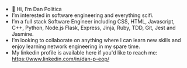 - 👋 Hi, I’m Dan Politica
- I’m interested in software engineering and everything scifi.
- I’m a full stack Software Engineer including CSS, HTML, Javascript, C++, Python, Node.js Flask, Express, Jinja, Ruby, TDD, Git, Jest and Jasmine. 
- I’m looking to collaborate on anything where I can learn new skills and enjoy learning network engineering in my spare time. 
- My linkedin profile is available here if you'd like to reach me: 
https://www.linkedin.com/in/dan-p-eop/
